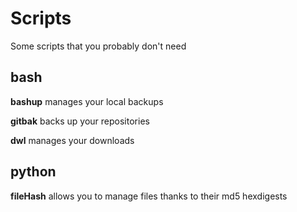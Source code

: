 # Scripts
Some scripts that you probably don't need




## bash
**bashup** manages your local backups

**gitbak** backs up your repositories

**dwl** manages your downloads

## python
**fileHash** allows you to manage files thanks to their md5 hexdigests
